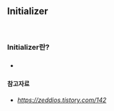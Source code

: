 ## Initializer

<br>

### Initializer란?
- #####


#### 참고자료
- ###### https://zeddios.tistory.com/142